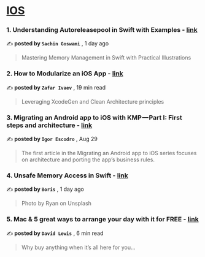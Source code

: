 
<h1><a href=https://medium.com/tag/ios/recommended target="_blank" rel="noopener noreferrer">IOS</a></h1>
<h3>1. Understanding Autoreleasepool in Swift with Examples - <a href=https://medium.com/@itsachin523/understanding-autoreleasepool-in-swift-with-examples-5850d7ce8ed?source=tag_recommended_feed---------0-84----------ios----------7ced758d_683e_4aba_a709_5356ffd9399a------- target="_blank" rel="noopener noreferrer">link</a></h3>

✍️ **posted by `Sachin Goswami`** <date> , 1 day ago</date>

<blockquote>Mastering Memory Management in Swift with Practical Illustrations</blockquote>

<h3>2. How to Modularize an iOS App - <a href=https://medium.com/gitconnected/how-to-modularize-an-ios-app-a8d5bdab8398?source=tag_recommended_feed---------1-107----------ios----------7ced758d_683e_4aba_a709_5356ffd9399a------- target="_blank" rel="noopener noreferrer">link</a></h3>

✍️ **posted by `Zafar Ivaev`** <date> , 19 min read</date>

<blockquote>Leveraging XcodeGen and Clean Architecture principles</blockquote>

<h3>3. Migrating an Android app to iOS with KMP — Part I: First steps and architecture - <a href=https://medium.com/proandroiddev/migrating-an-android-app-to-ios-with-kmp-part-i-first-steps-and-architecture-cd151a930bc9?source=tag_recommended_feed---------2-85----------ios----------7ced758d_683e_4aba_a709_5356ffd9399a------- target="_blank" rel="noopener noreferrer">link</a></h3>

✍️ **posted by `Igor Escodro`** <date> , Aug 29</date>

<blockquote>The first article in the Migrating an Android app to iOS series focuses on architecture and porting the app’s business rules.</blockquote>

<h3>4. Unsafe Memory Access in Swift - <a href=https://medium.com/@bugorbn/unsafe-memory-access-in-swift-a66ff9638a02?source=tag_recommended_feed---------3-84----------ios----------7ced758d_683e_4aba_a709_5356ffd9399a------- target="_blank" rel="noopener noreferrer">link</a></h3>

✍️ **posted by `Boris`** <date> , 1 day ago</date>

<blockquote>Photo by Ryan on Unsplash</blockquote>

<h3>5. Mac & 5 great ways to arrange your day with it for FREE - <a href=https://medium.com/macoclock/mac-5-great-ways-to-arrange-your-day-with-it-for-free-fa6335f5671a?source=tag_recommended_feed---------4-107----------ios----------7ced758d_683e_4aba_a709_5356ffd9399a------- target="_blank" rel="noopener noreferrer">link</a></h3>

✍️ **posted by `David Lewis`** <date> , 6 min read</date>

<blockquote>Why buy anything when it’s all here for you…</blockquote>


